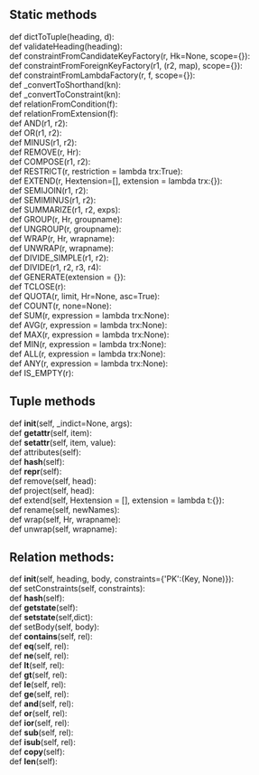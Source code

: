 ## Static methods

def dictToTuple(heading, d):  
def validateHeading(heading):  
def constraintFromCandidateKeyFactory(r, Hk=None, scope={}):  
def constraintFromForeignKeyFactory(r1, (r2, map), scope={}):  
def constraintFromLambdaFactory(r, f, scope={}):  
def _convertToShorthand(kn):  
def _convertToConstraint(kn):  
def relationFromCondition(f):  
def relationFromExtension(f):  
def AND(r1, r2):  
def OR(r1, r2):  
def MINUS(r1, r2):  
def REMOVE(r, Hr):  
def COMPOSE(r1, r2):  
def RESTRICT(r, restriction = lambda trx:True):  
def EXTEND(r, Hextension=[], extension = lambda trx:{}):  
def SEMIJOIN(r1, r2):  
def SEMIMINUS(r1, r2):  
def SUMMARIZE(r1, r2, exps):  
def GROUP(r, Hr, groupname):  
def UNGROUP(r, groupname):  
def WRAP(r, Hr, wrapname):  
def UNWRAP(r, wrapname):  
def DIVIDE_SIMPLE(r1, r2):  
def DIVIDE(r1, r2, r3, r4):  
def GENERATE(extension = {}):  
def TCLOSE(r):  
def QUOTA(r, limit, Hr=None, asc=True):  
def COUNT(r, none=None):  
def SUM(r, expression = lambda trx:None):  
def AVG(r, expression = lambda trx:None):  
def MAX(r, expression = lambda trx:None):  
def MIN(r, expression = lambda trx:None):  
def ALL(r, expression = lambda trx:None):  
def ANY(r, expression = lambda trx:None):  
def IS_EMPTY(r):

## Tuple methods

def __init__(self, _indict=None, args):  
def __getattr__(self, item):  
def __setattr__(self, item, value):  
def attributes(self):  
def __hash__(self):  
def __repr__(self):  
def remove(self, head):  
def project(self, head):  
def extend(self, Hextension = [], extension = lambda t:{}):  
def rename(self, newNames):  
def wrap(self, Hr, wrapname):  
def unwrap(self, wrapname):

## Relation methods:

def __init__(self, heading, body, constraints={'PK':(Key, None)}):  
def setConstraints(self, constraints):  
def __hash__(self):  
def __getstate__(self):  
def __setstate__(self,dict):  
def setBody(self, body):  
def __contains__(self, rel):  
def __eq__(self, rel):  
def __ne__(self, rel):  
def __lt__(self, rel):  
def __gt__(self, rel):  
def __le__(self, rel):  
def __ge__(self, rel):  
def __and__(self, rel):  
def __or__(self, rel):  
def __ior__(self, rel):  
def __sub__(self, rel):  
def __isub__(self, rel):  
def __copy__(self):  
def __len__(self):
